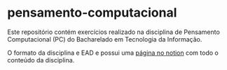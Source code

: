 # pensamento-computacional
Este repositório contém exercícios realizado na disciplina de Pensamento Computacional (PC) do Bacharelado em Tecnologia da Informação.

O formato da disciplina e EAD e possui uma <a href="https://pc-ufrn.notion.site/pc-ufrn/2023-Pensamento-Computacional-88e52d2585bb44fea62166b288250183"> página no notion</a> com todo o conteúdo da disciplina. 
